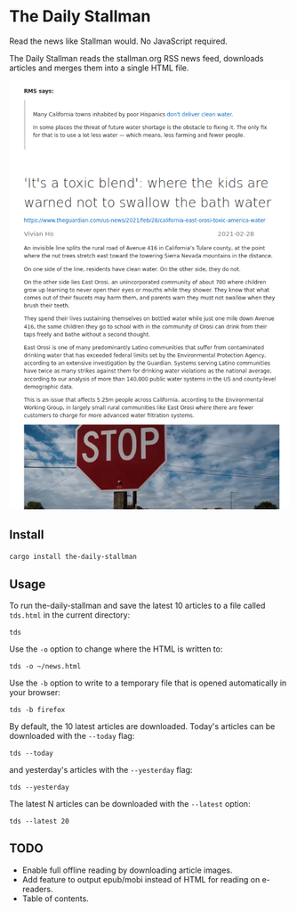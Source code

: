 # The Daily Stallman
Read the news like Stallman would. No JavaScript required.

The Daily Stallman reads the stallman.org RSS news feed, downloads articles and merges them into 
a single HTML file.

![example showing article text](./resources/example.png)

## Install
```cargo install the-daily-stallman```

## Usage
To run the-daily-stallman and save the latest 10 articles to a file called `tds.html` in the current directory:
```
tds
```

Use the `-o` option to change where the HTML is written to:
```
tds -o ~/news.html
```

Use the `-b` option to write to a temporary file that is opened automatically in your browser:
```
tds -b firefox
```

By default, the 10 latest articles are downloaded. Today's articles can be downloaded with 
the `--today` flag:
```
tds --today
```
and yesterday's articles with the `--yesterday` flag:
```
tds --yesterday
```
The latest N articles can be downloaded with the `--latest` option:
```
tds --latest 20
```

## TODO
* Enable full offline reading by downloading article images.
* Add feature to output epub/mobi instead of HTML for reading on e-readers.
* Table of contents.

